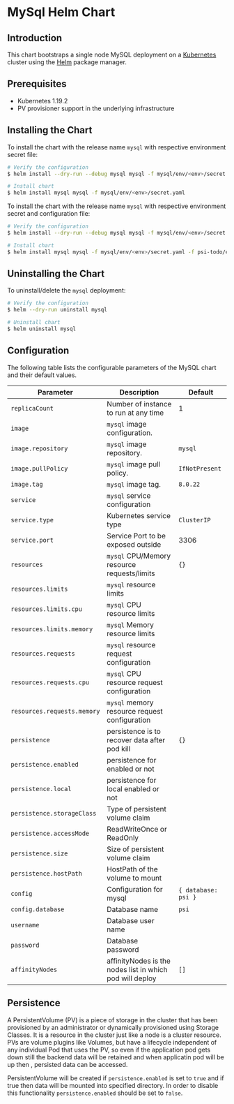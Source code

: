 #  MySql Helm Chart


## Introduction

This chart bootstraps a single node MySQL deployment on a [Kubernetes](http://kubernetes.io) cluster using the [Helm](https://helm.sh) package manager.

## Prerequisites

- Kubernetes 1.19.2
- PV provisioner support in the underlying infrastructure

## Installing the Chart

To install the chart with the release name `mysql` with respective environment secret file:

```bash
# Verify the configuration 
$ helm install --dry-run --debug mysql mysql -f mysql/env/<env>/secret.yaml

# Install chart
$ helm install mysql mysql -f mysql/env/<env>/secret.yaml
```

To install the chart with the release name `mysql` with respective environment secret and configuration file:

```bash
# Verify the configuration 
$ helm install --dry-run --debug mysql mysql -f mysql/env/<env>/secret.yaml -f mysql/env/<env>/values.yaml

# Install chart
$ helm install mysql mysql -f mysql/env/<env>/secret.yaml -f psi-todo/env/<env>/values.yaml
```

## Uninstalling the Chart

To uninstall/delete the `mysql` deployment:

```bash
# Verify the configuration 
$ helm --dry-run uninstall mysql

# Uninstall chart
$ helm uninstall mysql
```

## Configuration

The following table lists the configurable parameters of the MySQL chart and their default values.

| Parameter                                    | Description                                                                                  | Default                                              |
| -------------------------------------------- | -------------------------------------------------------------------------------------------- | ---------------------------------------------------- |
| `replicaCount`                                 | Number of instance to run at any time                                                      | 1 |
| `image`                                        | `mysql` image configuration.                                                               | ` ` |
| `image.repository`                             | `mysql` image repository.                                                                  | `mysql`|
| `image.pullPolicy`                             | `mysql` image pull policy.                                                                 | `IfNotPresent`|
| `image.tag`                                    | `mysql` image tag.                                                                         | `8.0.22`|
| `service`                                      | `mysql` service configuration                                                              | ` ` |
| `service.type`                                 | Kubernetes service type                                                                    | `ClusterIP`|
| `service.port`                                 | Service Port to be exposed outside                                                         | 3306 |
| `resources`                                    | `mysql` CPU/Memory resource requests/limits                                                | `{}` |
| `resources.limits`                             | `mysql` resource limits                                                                    | ` `  |
| `resources.limits.cpu`                         | `mysql` CPU resource limits                                                                | ` `  |
| `resources.limits.memory`                      | `mysql` Memory resource limits                                                             | ` `  |
| `resources.requests`                           | `mysql` resource request configuration                                                     | ` `  |
| `resources.requests.cpu`                       | `mysql` CPU resource request configuration                                                 | ` `  |
| `resources.requests.memory`                    | `mysql` memory resource request configuration                                              | ` `  |
| `persistence`                                  | persistence is to recover data after pod kill                                              | `{}` |
| `persistence.enabled`                          | persistence for enabled or not                                                             | ` `  |
| `persistence.local`                            | persistence for local enabled or not                                                       | ` `  |
| `persistence.storageClass`                     | Type of persistent volume claim                                                            | ` `  |
| `persistence.accessMode`                       | ReadWriteOnce or ReadOnly                                                                  | ` `  |
| `persistence.size`                             | Size of persistent volume claim                                                            | ` `  |
| `persistence.hostPath`                         | HostPath of the volume to mount                                                            | ` `  |
| `config`                                      | Configuration for mysql                                                                    | `{ database: psi }`  |
| `config.database`                              |  Database name                                                                             | `psi`|
| `username`                                     |  Database user name                                                                        | ` `  |
| `password`                                     |  Database password                                                                         | ` `  |
| `affinityNodes`                                | affinityNodes is the nodes list in which pod will deploy                                   | `[]` |



## Persistence

A PersistentVolume (PV) is a piece of storage in the cluster that has been provisioned by an administrator or dynamically provisioned using Storage Classes. It is a resource in the cluster just like a node is a cluster resource. PVs are volume plugins like Volumes, but have a lifecycle independent of any individual Pod that uses the PV, so even if the application pod gets down still the backend data will be retained and when applicatin pod will be up then , persisted data can be accessed.

PersistentVolume will be created if `persistence.enabled` is set to `true` and if true then data will be  mounted into specified directory. In order to disable this functionality `persistence.enabled` should be set to `false`.

